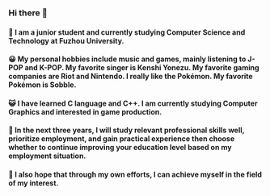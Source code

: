 ### Hi there 👋
#### 🌱 I am a junior student and currently studying Computer Science and Technology at Fuzhou University.
#### 😀 My personal hobbies include music and games, mainly listening to J-POP and K-POP. My favorite singer is Kenshi Yonezu. My favorite gaming companies are Riot and Nintendo. I really like the Pokémon. My favorite Pokémon is Sobble.
#### 😺 I have learned C language and C++. I am currently studying Computer Graphics and interested in game production.
#### 🥰 In the next three years, I will study relevant professional skills well, prioritize employment, and gain practical experience then choose whether to continue improving your education level based on my employment situation.
#### 🐶 I also hope that through my own efforts, I can achieve myself in the field of my interest.
<!--
**hakuto2003/hakuto2003** is a ✨ _special_ ✨ repository because its `README.md` (this file) appears on your GitHub profile.
